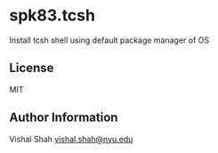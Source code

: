 spk83.tcsh
=========

Install tcsh shell using default package manager of OS

License
-------

MIT

Author Information
------------------

Vishal Shah vishal.shah@nyu.edu
